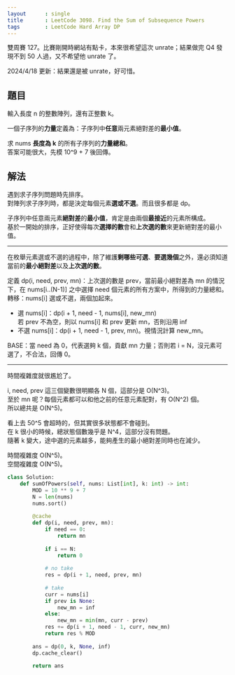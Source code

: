 ```yaml
---
layout      : single
title       : LeetCode 3098. Find the Sum of Subsequence Powers
tags        : LeetCode Hard Array DP
---
```

雙周賽 127。比賽剛開時網站有點卡，本來很希望這次 unrate；結果做完 Q4 發現不到 50 人過，又不希望他 unrate 了。  

2024/4/18 更新：結果還是被 unrate，好可惜。  

## 題目

輸入長度 n 的整數陣列，還有正整數 k。  

一個子序列的**力量**定義為：子序列中**任意**兩元素絕對差的**最小值**。  

求 nums **長度為 k** 的所有子序列的**力量總和**。  
答案可能很大，先模 10^9 + 7 後回傳。  

## 解法

遇到求子序列問題時先排序。  
對陣列求子序列時，都是決定每個元素**選或不選**。而且很多都是 dp。  

子序列中任意兩元素**絕對差**的**最小值**，肯定是由兩個**最接近**的元素所構成。  
基於一開始的排序，正好使得每次**選擇的數**會和**上次選的數**來更新絕對差的最小值。  

---

在枚舉元素選或不選的過程中，除了維護**剩哪些可選**、**要選幾個**之外，還必須知道當前的**最小絕對差**以及**上次選的數**。  

定義 dp(i, need, prev, mn)：上次選的數是 prev，當前最小絕對差為 mn 的情況下，在 nums[i..(N-1)] 之中選擇 need 個元素的所有方案中，所得到的力量總和。  
轉移：nums[i] 選或不選，兩個加起來。  

- 選 nums[i]：dp(i + 1, need - 1, nums[i], new_mn)  
    若 prev 不為空，則以 nums[i] 和 prev 更新 mn，否則沿用 inf  
- 不選 nums[i]：dp(i + 1, need - 1, prev, mn)。視情況計算 new_mn。  

BASE：當 need 為 0，代表選夠 k 個，貢獻 mn 力量；否則若 i = N，沒元素可選了，不合法，回傳 0。  

---

時間複雜度就很尷尬了。  

i, need, prev 這三個變數很明顯各 N 個，這部分是 O(N^3)。  
至於 mn 呢？每個元素都可以和他之前的任意元素配對，有 O(N^2) 個。  
所以總共是 O(N^5)。  

看上去 50^5 會超時的，但其實很多狀態都不會碰到。  
在 k 很小的時候，總狀態個數幾乎是 N^4，這部分沒有問題。  
隨著 k 變大，途中選的元素越多，能夠產生的最小絕對差同時也在減少。  

時間複雜度 O(N^5)。  
空間複雜度 O(N^5)。  

```python
class Solution:
    def sumOfPowers(self, nums: List[int], k: int) -> int:
        MOD = 10 ** 9 + 7
        N = len(nums)
        nums.sort()
        
        @cache
        def dp(i, need, prev, mn):
            if need == 0:
                return mn
            
            if i == N:
                return 0
            
            # no take
            res = dp(i + 1, need, prev, mn)
            
            # take
            curr = nums[i]
            if prev is None:
                new_mn = inf
            else:
                new_mn = min(mn, curr - prev)
            res += dp(i + 1, need - 1, curr, new_mn)
            return res % MOD
            
        ans = dp(0, k, None, inf)
        dp.cache_clear()
        
        return ans
```
